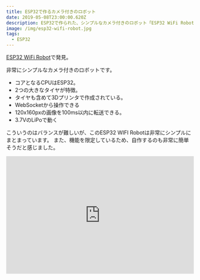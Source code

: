 ```yaml
---
title: ESP32で作るカメラ付きのロボット
date: 2019-05-08T23:00:00.620Z
description: ESP32で作られた、シンプルなカメラ付きのロボット「ESP32 WiFi Robot」を紹介します
image: /img/esp32-wifi-robot.jpg
tags:
  - ESP32
---
```

[ESP32 WiFi Robot](https://hackaday.io/project/163542-esp32-wifi-robot)で発見。

非常にシンプルなカメラ付きのロボットです。

- コアとなるCPUはESP32。
- 2つの大きなタイヤが特徴。
- タイヤも含めて3Dプリンタで作成されている。
- WebSocketから操作できる
- 120x160pxの画像を100ms以内に転送できる。
- 3.7VのLiPoで動く

こういうのはバランスが難しいが、このESP32 WIFI Robotは非常にシンプルにまとまっています。
また、機能を限定しているため、自作するのも非常に簡単そうだと感じました。

<iframe width="100%" height="315" src="https://www.youtube.com/embed/NSowf_ctzAw" frameborder="0" allow="accelerometer; autoplay; encrypted-media; gyroscope; picture-in-picture" allowfullscreen></iframe>
